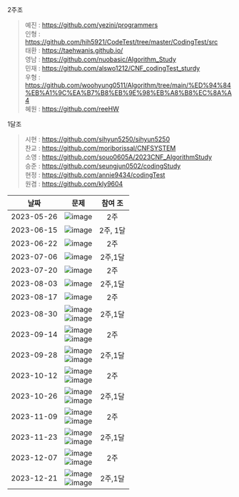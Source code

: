 2주조<br/>
> 예진 : https://github.com/yezini/programmers<br/>
> 인형 : https://github.com/hih5921/CodeTest/tree/master/CodingTest/src<br/>
> 태환 : https://taehwanis.github.io/<br/>
> 영남 : https://github.com/nuobasic/Algorithm_Study<br/>
> 민재 : https://github.com/alswo1212/CNF_codingTest_sturdy<br/>
> 우형 : https://github.com/woohyung0511/Algorithm/tree/main/%ED%94%84%EB%A1%9C%EA%B7%B8%EB%9E%98%EB%A8%B8%EC%8A%A4<br/>
> 혜원 : https://github.com/reeHW

1달조<br/>
> 시현 : https://github.com/sihyun5250/sihyun5250<br/>
> 찬교 : https://github.com/moriborissal/CNFSYSTEM<br/>
> 소영 : https://github.com/souo0605A/2023CNF_AlgorithmStudy<br/>
> 승준 : https://github.com/seungjun0502/codingStudy<br/>
> 현정 : https://github.com/annie9434/codingTest<br/>
> 원겸 : https://github.com/kly9604<br/>


| 날짜 | 문제 | 참여 조 |
| :---: | :---: | :---: |
| 2023-05-26 | ![image](https://github.com/alswo1212/CNF_codingTest_sturdy/assets/92290312/ae20eb60-1a5f-4c92-8958-6033ad601889) | 2주 |
| 2023-06-15 | ![image](https://github.com/alswo1212/CNF_codingTest_sturdy/assets/92290312/9ea2417e-3753-4080-bfa7-6210f86e2241) | 2주, 1달 |
| 2023-06-22 | ![image](https://github.com/alswo1212/CNF_codingTest_sturdy/assets/92290312/28a88211-8342-4da4-bc00-7c25b4709ab8) | 2주 |
| 2023-07-06 | ![image](https://github.com/alswo1212/CNF_codingTest_sturdy/assets/92290312/a0c390a8-9ff4-4b84-be86-0856435a8e1b) | 2주,1달 |
| 2023-07-20 | ![image](https://github.com/alswo1212/CNF_codingTest_sturdy/assets/92290312/5cd4db5b-9e69-41ba-b8f3-01ba5ee47d44) | 2주 |
| 2023-08-03 | ![image](https://github.com/alswo1212/CNF_codingTest_sturdy/assets/92290312/3c626384-3437-49b1-ab72-966c0dcb014c) | 2주,1달 |
| 2023-08-17 | ![image](https://github.com/alswo1212/CNF_codingTest_sturdy/assets/92290312/fc1a2180-994e-4300-9751-37970de69cd0) | 2주 |
| 2023-08-30 | ![image](https://github.com/alswo1212/CNF_codingTest_sturdy/assets/92290312/138727b8-5fcf-488d-a815-9b56b64f8048)   <br/>   ![image](https://github.com/alswo1212/CNF_codingTest_sturdy/assets/92290312/d832c00a-d45d-4006-b0ce-fec1b325437a)  | 2주,1달 |
| 2023-09-14 | ![image](https://github.com/alswo1212/CNF_codingTest_sturdy/assets/92290312/9e889fc1-6ea8-4d61-978c-6e45fcf31b6a)   <br/>   ![image](https://github.com/alswo1212/CNF_codingTest_sturdy/assets/92290312/26701449-62f1-4b30-8f9d-8b2526db6609)  | 2주 |
| 2023-09-28 | ![image](https://github.com/alswo1212/CNF_codingTest_sturdy/assets/92290312/2e7660f4-f930-4ee0-87c2-857a700ffabe) <br/>  ![image](https://github.com/alswo1212/CNF_codingTest_sturdy/assets/92290312/5d9932e0-0e2e-4a4b-90d2-f821b8427c7e)  | 2주,1달 |
| 2023-10-12 | ![image](https://github.com/alswo1212/CNF_codingTest_sturdy/assets/92290312/2dc89425-83f0-459b-87c9-fdf53560d7c2) <br/>  ![image](https://github.com/alswo1212/CNF_codingTest_sturdy/assets/92290312/3ac869fe-bed2-4afa-b149-9a188535adf3)  | 2주 |
| 2023-10-26 | ![image](https://github.com/alswo1212/CNF_codingTest_sturdy/assets/92290312/0baae812-5d81-485c-84fc-01381c0321f7) <br/>  ![image](https://github.com/alswo1212/CNF_codingTest_sturdy/assets/92290312/e27ec5f8-097a-497c-9815-de2bb9d6eb6f) | 2주,1달 |
| 2023-11-09 | ![image](https://github.com/alswo1212/CNF_codingTest_sturdy/assets/92290312/1856717d-0a62-46ac-9b19-0ae61e762157) <br/>  ![image](https://github.com/alswo1212/CNF_codingTest_sturdy/assets/92290312/733854d6-a1c0-42fb-8d43-547a6b01cf31) | 2주 |
| 2023-11-23 | ![image](https://github.com/alswo1212/CNF_codingTest_sturdy/assets/92290312/3011499a-81f3-4a5f-8ffc-2fa784c9d86c) <br/> ![image](https://github.com/alswo1212/CNF_codingTest_sturdy/assets/92290312/23f68d73-03d6-4b3f-94da-eb60b9fbf90a) | 2주,1달 |
| 2023-12-07 | ![image](https://github.com/alswo1212/CNF_codingTest_sturdy/assets/92290312/17e6f6f0-1acc-43b4-af86-8980f229ac5d) <br/> ![image](https://github.com/alswo1212/CNF_codingTest_sturdy/assets/92290312/12acd07d-92a9-446d-8e11-ef42e54bf1db) | 2주 |
| 2023-12-21 | ![image](https://github.com/alswo1212/CNF_codingTest_sturdy/assets/92290312/c1495ba7-abc9-4039-99cc-aae5240f9f5a) <br/> ![image](https://github.com/alswo1212/CNF_codingTest_sturdy/assets/92290312/1ca23770-c3c5-44e0-a027-d03a444233d3) | 2주,1달 |
